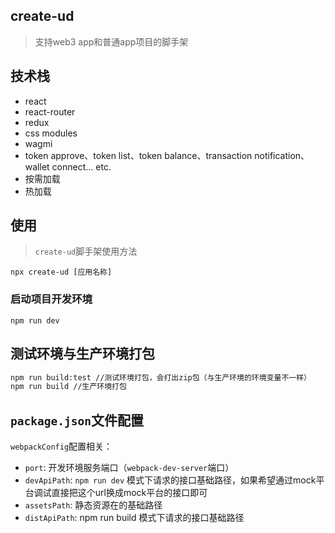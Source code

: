 ## create-ud

> 支持web3 app和普通app项目的脚手架


## 技术栈

- react
- react-router
- redux
- css modules
- wagmi
- token approve、token list、token balance、transaction notification、wallet connect... etc.
- 按需加载
- 热加载

## 使用


> `create-ud`脚手架使用方法

```
npx create-ud [应用名称]
```

### 启动项目开发环境

```
npm run dev
```


## 测试环境与生产环境打包

```bash
npm run build:test //测试环境打包，会打出zip包（与生产环境的环境变量不一样）
npm run build //生产环境打包
``` 


## `package.json`文件配置

`webpackConfig`配置相关：

- `port`: 开发环境服务端口（`webpack-dev-server`端口）
- `devApiPath`: `npm run dev` 模式下请求的接口基础路径，如果希望通过mock平台调试直接把这个url换成mock平台的接口即可
- `assetsPath`: 静态资源在的基础路径
- `distApiPath`: npm run build 模式下请求的接口基础路径